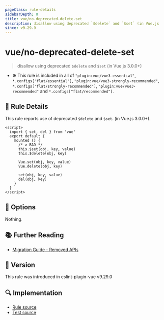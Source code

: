 ```yaml
---
pageClass: rule-details
sidebarDepth: 0
title: vue/no-deprecated-delete-set
description: disallow using deprecated `$delete` and `$set` (in Vue.js 3.0.0+)
since: v9.29.0
---
```


# vue/no-deprecated-delete-set

> disallow using deprecated `$delete` and `$set` (in Vue.js 3.0.0+)

- :gear: This rule is included in all of `"plugin:vue/vue3-essential"`, `*.configs["flat/essential"]`, `"plugin:vue/vue3-strongly-recommended"`, `*.configs["flat/strongly-recommended"]`, `"plugin:vue/vue3-recommended"` and `*.configs["flat/recommended"]`.

## :book: Rule Details

This rule reports use of deprecated `$delete` and `$set`. (in Vue.js 3.0.0+).

<eslint-code-block :rules="{'vue/no-deprecated-delete-set': ['error']}">

```vue
<script>
  import { set, del } from 'vue'
  export default {
    mounted () {
      /* ✗ BAD */
      this.$set(obj, key, value)
      this.$delete(obj, key)

      Vue.set(obj, key, value)
      Vue.delete(obj, key)

      set(obj, key, value)
      del(obj, key)
    }
  }
</script>
```

</eslint-code-block>

## :wrench: Options

Nothing.

## :books: Further Reading

- [Migration Guide - Removed APIs](https://v3-migration.vuejs.org/breaking-changes/#removed-apis)

## :rocket: Version

This rule was introduced in eslint-plugin-vue v9.29.0

## :mag: Implementation

- [Rule source](https://github.com/vuejs/eslint-plugin-vue/blob/master/lib/rules/no-deprecated-delete-set.js)
- [Test source](https://github.com/vuejs/eslint-plugin-vue/blob/master/tests/lib/rules/no-deprecated-delete-set.js)
